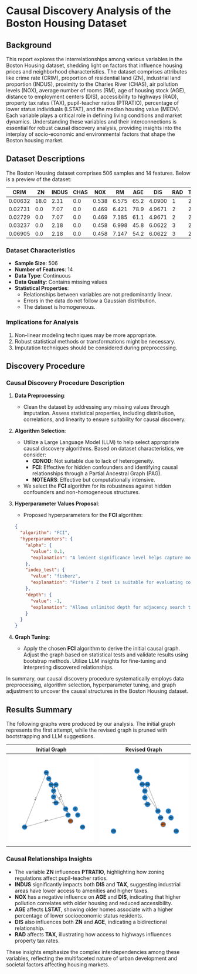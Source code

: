 # Causal Discovery Analysis of the Boston Housing Dataset

## Background
This report explores the interrelationships among various variables in the Boston Housing dataset, shedding light on factors that influence housing prices and neighborhood characteristics. The dataset comprises attributes like crime rate (CRIM), proportion of residential land (ZN), industrial land proportion (INDUS), proximity to the Charles River (CHAS), air pollution levels (NOX), average number of rooms (RM), age of housing stock (AGE), distance to employment centers (DIS), accessibility to highways (RAD), property tax rates (TAX), pupil-teacher ratios (PTRATIO), percentage of lower status individuals (LSTAT), and the median housing value (MEDV). Each variable plays a critical role in defining living conditions and market dynamics. Understanding these variables and their interconnections is essential for robust causal discovery analysis, providing insights into the interplay of socio-economic and environmental factors that shape the Boston housing market.

## Dataset Descriptions
The Boston Housing dataset comprises 506 samples and 14 features. Below is a preview of the dataset:

|   CRIM   |   ZN  |   INDUS  |   CHAS   |   NOX  |   RM   |   AGE   |   DIS   |   RAD  |   TAX   |   PTRATIO  |    B   |   LSTAT   |   MEDV  |
|----------|-------|----------|----------|--------|--------|---------|---------|--------|---------|------------|--------|-----------|---------|
|  0.00632 |  18.0 |   2.31   |   0.0    | 0.538  | 6.575  |  65.2   |  4.0900 |   1    |   296   |    15.3    | 396.90 |   4.98    |   24.0  |
|  0.02731 |  0.0  |   7.07   |   0.0    | 0.469  | 6.421  |  78.9   |  4.9671 |   2    |   242   |    17.8    | 396.90 |   9.14    |   21.6  |
| 0.02729  |  0.0  |   7.07   |   0.0    | 0.469  | 7.185  |  61.1   |  4.9671 |   2    |   242   |    17.8    | 392.83 |   4.03    |   34.7  |
| 0.03237  |  0.0  |   2.18   |   0.0    | 0.458  | 6.998  |  45.8   |  6.0622 |   3    |   222   |    18.7    | 394.63 |   2.94    |   33.4  |
| 0.06905  |  0.0  |   2.18   |   0.0    | 0.458  | 7.147  |  54.2   |  6.0622 |   3    |   222   |    18.7    | 396.90 |   NaN     |   36.2  |

### Dataset Characteristics
- **Sample Size**: 506
- **Number of Features**: 14
- **Data Type**: Continuous
- **Data Quality**: Contains missing values
- **Statistical Properties**:
  - Relationships between variables are not predominantly linear.
  - Errors in the data do not follow a Gaussian distribution.
  - The dataset is homogeneous.

### Implications for Analysis
1. Non-linear modeling techniques may be more appropriate.
2. Robust statistical methods or transformations might be necessary.
3. Imputation techniques should be considered during preprocessing.

## Discovery Procedure
### Causal Discovery Procedure Description

1. **Data Preprocessing**:
   - Clean the dataset by addressing any missing values through imputation. Assess statistical properties, including distribution, correlations, and linearity to ensure suitability for causal discovery.

2. **Algorithm Selection**:
   - Utilize a Large Language Model (LLM) to help select appropriate causal discovery algorithms. Based on dataset characteristics, we consider:
     - **CDNOD**: Not suitable due to lack of heterogeneity.
     - **FCI**: Effective for hidden confounders and identifying causal relationships through a Partial Ancestral Graph (PAG).
     - **NOTEARS**: Effective but computationally intensive.
   - We select the **FCI** algorithm for its robustness against hidden confounders and non-homogeneous structures.

3. **Hyperparameter Values Proposal**:
   - Proposed hyperparameters for the **FCI** algorithm:
   ```json
   {
     "algorithm": "FCI",
     "hyperparameters": {
       "alpha": {
         "value": 0.1,
         "explanation": "A lenient significance level helps capture more relationships given the sample size."
       },
       "indep_test": {
         "value": "fisherz",
         "explanation": "Fisher's Z test is suitable for evaluating conditional independence in continuous datasets."
       },
       "depth": {
         "value": -1,
         "explanation": "Allows unlimited depth for adjacency search to uncover complex causal pathways."
       }
     }
   }
   ```

4. **Graph Tuning**:
   - Apply the chosen **FCI** algorithm to derive the initial causal graph. Adjust the graph based on statistical tests and validate results using bootstrap methods. Utilize LLM insights for fine-tuning and interpreting discovered relationships.

In summary, our causal discovery procedure systematically employs data preprocessing, algorithm selection, hyperparameter tuning, and graph adjustment to uncover the causal structures in the Boston Housing dataset.

## Results Summary
The following graphs were produced by our analysis. The initial graph represents the first attempt, while the revised graph is pruned with bootstrapping and LLM suggestions.

| <center> Initial Graph | <center> Revised Graph |
|------------------------|------------------------|
| ![Initial Graph](/postprocess/test_data/real_data_bostonhousing/output_graph/Initial_Graph.jpg) | ![Revised Graph](/postprocess/test_data/real_data_bostonhousing/output_graph/Revised_Graph.jpg) |

### Causal Relationships Insights
- The variable **ZN** influences **PTRATIO**, highlighting how zoning regulations affect pupil-teacher ratios.
- **INDUS** significantly impacts both **DIS** and **TAX**, suggesting industrial areas have lower access to amenities and higher taxes.
- **NOX** has a negative influence on **AGE** and **DIS**, indicating that higher pollution correlates with older housing and reduced accessibility.
- **AGE** affects **LSTAT**, showing older homes associate with a higher percentage of lower socioeconomic status residents.
- **DIS** also influences both **ZN** and **AGE**, indicating a bidirectional relationship.
- **RAD** affects **TAX**, illustrating how access to highways influences property tax rates.

These insights emphasize the complex interdependencies among these variables, reflecting the multifaceted nature of urban development and societal factors affecting housing markets.
